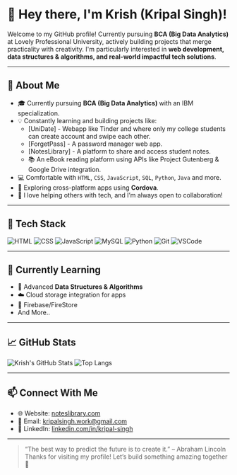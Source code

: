 # 👋 Hey there, I'm Krish (Kripal Singh)!

Welcome to my GitHub profile! Currently pursuing **BCA (Big Data Analytics)** at Lovely Professional University, actively building projects that merge practicality with creativity. I'm particularly interested in **web development, data structures & algorithms, and real-world impactful tech solutions**.

---

## 🚀 About Me

- 🎓 Currently pursuing **BCA (Big Data Analytics)** with an IBM specialization.
- 💡 Constantly learning and building projects like:
  - [UniDate] - Webapp like Tinder and where only my college students can create account and swipe each other.
  - [ForgetPass] - A password manager web app.
  - [NotesLibrary] - A platform to share and access student notes.
  - 📚 An eBook reading platform using APIs like Project Gutenberg & Google Drive integration.
- 💻 Comfortable with `HTML`, `CSS`, `JavaScript`, `SQL`, `Python`, `Java` and more.
- 📱 Exploring cross-platform apps using **Cordova**.
- 💬 I love helping others with tech, and I’m always open to collaboration!

---

## 🧰 Tech Stack

![HTML](https://img.shields.io/badge/-HTML5-E34F26?style=flat&logo=html5&logoColor=white)
![CSS](https://img.shields.io/badge/-CSS3-1572B6?style=flat&logo=css3)
![JavaScript](https://img.shields.io/badge/-JavaScript-F7DF1E?style=flat&logo=javascript&logoColor=black)
![MySQL](https://img.shields.io/badge/-MySQL-4479A1?style=flat&logo=mysql&logoColor=white)
![Python](https://img.shields.io/badge/-Python-3776AB?style=flat&logo=python)
![Git](https://img.shields.io/badge/-Git-F05032?style=flat&logo=git&logoColor=white)
![VSCode](https://img.shields.io/badge/-VSCode-007ACC?style=flat&logo=visual-studio-code)

---

## 🌱 Currently Learning

- 🤖 Advanced **Data Structures & Algorithms**
- ☁️ Cloud storage integration for apps
- 🧩 Firebase/FireStore
- And More..

---

## 📈 GitHub Stats

![Krish's GitHub Stats](https://github-readme-stats.vercel.app/api?username=krishwebdev&show_icons=true&theme=tokyonight)
![Top Langs](https://github-readme-stats.vercel.app/api/top-langs/?username=krishwebdev&layout=compact&theme=tokyonight)

---

## 📫 Connect With Me

- 🌐 Website: [noteslibrary.com](https://noteslibrary.com)
- 📮 Email: [kripalsingh.work@gmail.com](mailto:kripalsingh.work@gmail.com)
- 💼 LinkedIn: [linkedin.com/in/kripal-singh](https://www.linkedin.com/in/kripal-singh)

---

> “The best way to predict the future is to create it.” – Abraham Lincoln  
Thanks for visiting my profile! Let’s build something amazing together 🚀
